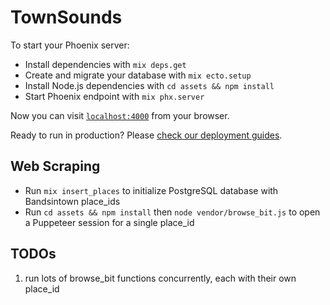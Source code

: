 # TownSounds

To start your Phoenix server:

  * Install dependencies with `mix deps.get`
  * Create and migrate your database with `mix ecto.setup`
  * Install Node.js dependencies with `cd assets && npm install`
  * Start Phoenix endpoint with `mix phx.server`

Now you can visit [`localhost:4000`](http://localhost:4000) from your browser.

Ready to run in production? Please [check our deployment guides](https://hexdocs.pm/phoenix/deployment.html).

## Web Scraping
  * Run `mix insert_places` to initialize PostgreSQL database with Bandsintown place_ids
  * Run `cd assets && npm install` then `node vendor/browse_bit.js` to open a Puppeteer session for a single place_id

## TODOs
  1. run lots of browse_bit functions concurrently, each with their own place_id